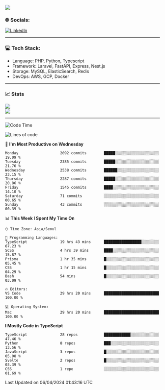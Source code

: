 <!--[![](https://visitcount.itsvg.in/api?id=jin-wk&icon=7&color=12)](https://visitcount.itsvg.in)-->
<!--[![Hits](https://hits.seeyoufarm.com/api/count/incr/badge.svg?url=https%3A%2F%2Fgithub.com%2Fjin-wk&count_bg=%235F625C&title_bg=%23555555&icon=github.svg&icon_color=%23E7E7E7&title=Hits&edge_flat=false)](https://hits.seeyoufarm.com)-->
![](https://komarev.com/ghpvc/?username=jin-wk&color=lightgrey&style=for-the-badge)

### 🌐 Socials:
[![LinkedIn](https://img.shields.io/badge/LinkedIn-%230077B5.svg?logo=linkedin&logoColor=white)](https://linkedin.com/in/jinwook-lee-242625241) 

---

### 💻 Tech Stack:
  - Language: PHP, Python, Typescript
  - Framework: Laravel, FastAPI, Express, Nest.js
  - Storage: MySQL, ElasticSearch, Redis
  - DevOps: AWS, GCP, Docker

---

### 📈 Stats
![](https://github-readme-stats.vercel.app/api?username=jin-wk&theme=dark&hide_border=true&include_all_commits=true&count_private=true)<br/>
![](https://github-readme-streak-stats.herokuapp.com/?user=jin-wk&theme=dark&hide_border=true)<br/>

---

<!--START_SECTION:waka-->
![Code Time](http://img.shields.io/badge/Code%20Time-1%2C337%20hrs%2026%20mins-blue)

![Lines of code](https://img.shields.io/badge/From%20Hello%20World%20I%27ve%20Written-2.2%20million%20lines%20of%20code-blue)

📅 **I'm Most Productive on Wednesday** 

```text
Monday                   2092 commits        █████░░░░░░░░░░░░░░░░░░░░   19.09 % 
Tuesday                  2385 commits        █████░░░░░░░░░░░░░░░░░░░░   21.76 % 
Wednesday                2538 commits        ██████░░░░░░░░░░░░░░░░░░░   23.15 % 
Thursday                 2287 commits        █████░░░░░░░░░░░░░░░░░░░░   20.86 % 
Friday                   1545 commits        ████░░░░░░░░░░░░░░░░░░░░░   14.10 % 
Saturday                 71 commits          ░░░░░░░░░░░░░░░░░░░░░░░░░   00.65 % 
Sunday                   43 commits          ░░░░░░░░░░░░░░░░░░░░░░░░░   00.39 % 
```


📊 **This Week I Spent My Time On** 

```text
🕑︎ Time Zone: Asia/Seoul

💬 Programming Languages: 
TypeScript               19 hrs 43 mins      █████████████████░░░░░░░░   67.23 % 
SCSS                     4 hrs 39 mins       ████░░░░░░░░░░░░░░░░░░░░░   15.87 % 
Prisma                   1 hr 35 mins        █░░░░░░░░░░░░░░░░░░░░░░░░   05.45 % 
CSS                      1 hr 15 mins        █░░░░░░░░░░░░░░░░░░░░░░░░   04.29 % 
Bash                     54 mins             █░░░░░░░░░░░░░░░░░░░░░░░░   03.09 % 

🔥 Editors: 
VS Code                  29 hrs 20 mins      █████████████████████████   100.00 % 

💻 Operating System: 
Mac                      29 hrs 20 mins      █████████████████████████   100.00 % 
```

**I Mostly Code in TypeScript** 

```text
TypeScript               28 repos            ████████████░░░░░░░░░░░░░   47.46 % 
Python                   8 repos             ███░░░░░░░░░░░░░░░░░░░░░░   13.56 % 
JavaScript               3 repos             █░░░░░░░░░░░░░░░░░░░░░░░░   05.08 % 
Svelte                   2 repos             █░░░░░░░░░░░░░░░░░░░░░░░░   03.39 % 
CSS                      1 repo              ░░░░░░░░░░░░░░░░░░░░░░░░░   01.69 % 
```




 Last Updated on 06/04/2024 01:43:16 UTC
<!--END_SECTION:waka-->
